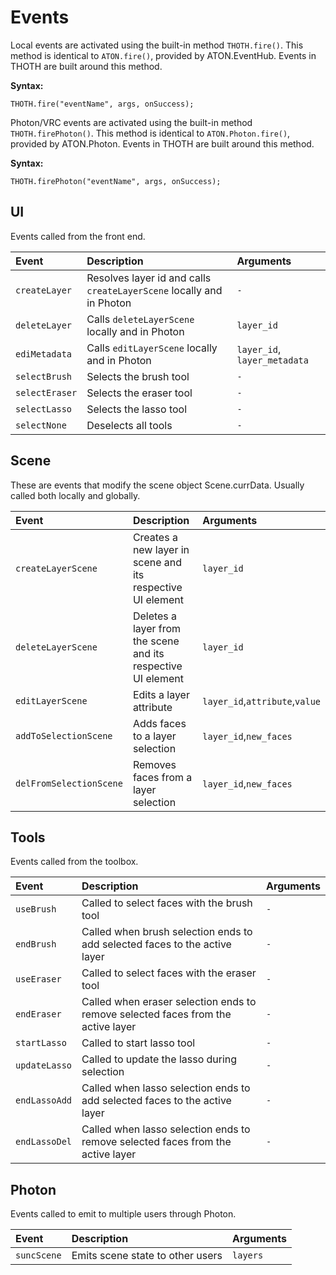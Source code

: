 # Events

Local events are activated using the built-in method `THOTH.fire()`. This method is identical to `ATON.fire()`, provided by ATON.EventHub. Events in THOTH are built around this method.

**Syntax:**

```
THOTH.fire("eventName", args, onSuccess);
```

Photon/VRC events are activated using the built-in method `THOTH.firePhoton()`. This method is identical to `ATON.Photon.fire()`, provided by ATON.Photon. Events in THOTH are built around this method.

**Syntax:**

```
THOTH.firePhoton("eventName", args, onSuccess);
```

<!-- UI -->
## UI

Events called from the front end.

Event|Description|Arguments
:---|:---|:---
`createLayer`|Resolves layer id and calls `createLayerScene` locally and in Photon|`-`
`deleteLayer`|Calls `deleteLayerScene` locally and in Photon|`layer_id`
`ediMetadata`|Calls `editLayerScene` locally and in Photon| `layer_id`, `layer_metadata`
`selectBrush`|Selects the brush tool|`-`
`selectEraser`|Selects the eraser tool|`-`
`selectLasso`|Selects the lasso tool|`-`
`selectNone`|Deselects all tools|`-`

<!-- Scene -->
## Scene

These are events that modify the scene object Scene.currData. Usually called both locally and globally.

Event|Description|Arguments
:---|:---|:---
`createLayerScene`|Creates a new layer in scene and its respective UI element|`layer_id`
`deleteLayerScene`|Deletes a layer from the scene and its respective UI element|`layer_id`
`editLayerScene`|Edits a layer attribute|`layer_id`,`attribute`,`value`
`addToSelectionScene`|Adds faces to a layer selection|`layer_id`,`new_faces`
`delFromSelectionScene`|Removes faces from a layer selection|`layer_id`,`new_faces`

<!-- Tools -->
## Tools

Events called from the toolbox.

Event|Description|Arguments
:---|:---|:---
`useBrush`|Called to select faces with the brush tool|`-` 
`endBrush`|Called when brush selection ends to add selected faces to the active layer|`-`
`useEraser`|Called to select faces with the eraser tool|`-`
`endEraser`|Called when eraser selection ends to remove selected faces from the active layer|`-`
`startLasso`|Called to start lasso tool|`-`
`updateLasso`|Called to update the lasso during selection|`-`
`endLassoAdd`|Called when lasso selection ends to add selected faces to the active layer|`-`
`endLassoDel`|Called when lasso selection ends to remove selected faces from the active layer|`-`

<!-- Photon -->
## Photon

Events called to emit to multiple users through Photon.

Event|Description|Arguments
:---|:---|:---
`suncScene`|Emits scene state to other users|`layers` 
